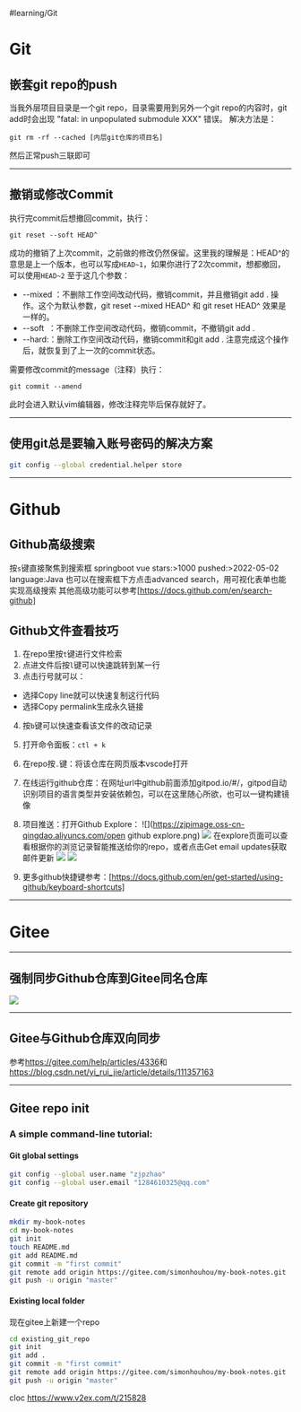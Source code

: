 #learning/Git
# Git
## 嵌套git repo的push
当我外层项目目录是一个git repo，目录需要用到另外一个git repo的内容时，git add时会出现 "fatal: in unpopulated submodule XXX" 错误。
解决方法是：
```shell
git rm -rf --cached [内层git仓库的项目名]
```
然后正常push三联即可

---

## 撤销或修改Commit
执行完commit后想撤回commit，执行：
```shell
git reset --soft HEAD^
```
成功的撤销了上次commit，之前做的修改仍然保留。这里我的理解是：HEAD^的意思是上一个版本，也可以写成`HEAD~1`，如果你进行了2次commit，想都撤回，可以使用`HEAD~2`
至于这几个参数：
- --mixed ：不删除工作空间改动代码，撤销commit，并且撤销git add . 操作。这个为默认参数，git reset --mixed HEAD^ 和 git reset HEAD^ 效果是一样的。
- --soft  ：不删除工作空间改动代码，撤销commit，不撤销git add . 
- --hard:：删除工作空间改动代码，撤销commit和git add . 注意完成这个操作后，就恢复到了上一次的commit状态。

需要修改commit的message（注释）执行：
```shell
git commit --amend
```
此时会进入默认vim编辑器，修改注释完毕后保存就好了。

---

## 使用git总是要输入账号密码的解决方案
```bash
git config --global credential.helper store
```

---

# Github

## Github高级搜索
按`s`键直接聚焦到搜索框
springboot vue stars:>1000 pushed:>2022-05-02 language:Java
也可以在搜索框下方点击advanced search，用可视化表单也能实现高级搜索
其他高级功能可以参考[https://docs.github.com/en/search-github]

## Github文件查看技巧
1. 在repo里按`t`键进行文件检索
2. 点进文件后按`l`键可以快速跳转到某一行
3. 点击行号就可以：
- 选择Copy line就可以快速复制这行代码
- 选择Copy permalink生成永久链接
4. 按`b`键可以快速查看该文件的改动记录
5. 打开命令面板：`ctl + k`
6. 在repo按`.`键：将该仓库在网页版本vscode打开
7. 在线运行github仓库：在网址url中github前面添加gitpod.io/#/，gitpod自动识别项目的语言类型并安装依赖包，可以在这里随心所欲，也可以一键构建镜像
8. 项目推送：打开Github Explore：
![](https://zjpimage.oss-cn-qingdao.aliyuncs.com/open github explore.png)
![](https://zjpimage.oss-cn-qingdao.aliyuncs.com/open%20github%20explore.png)
在explore页面可以查看根据你的浏览记录智能推送给你的repo，或者点击Get email updates获取邮件更新
![](https://zjpimage.oss-cn-qingdao.aliyuncs.com/Github%20Explore.png)
![](https://zjpimage.oss-cn-qingdao.aliyuncs.com/GitHub%20get%20email%20updates.png)


9. 更多github快捷键参考：[https://docs.github.com/en/get-started/using-github/keyboard-shortcuts]


---

# Gitee

---

## 强制同步Github仓库到Gitee同名仓库
![](https://zjpimage.oss-cn-qingdao.aliyuncs.com/%E5%BC%BA%E5%88%B6%E5%90%8C%E6%AD%A5Github%E4%BB%93%E5%BA%93%E5%88%B0Gitee%E5%90%8C%E5%90%8D%E4%BB%93%E5%BA%93.png)

---

## Gitee与Github仓库双向同步
参考<https://gitee.com/help/articles/4336>和<https://blog.csdn.net/yi_rui_jie/article/details/111357163>

---

## Gitee repo init
### A simple command-line tutorial:
#### Git global settings
```bash
git config --global user.name "zjpzhao"
git config --global user.email "1284610325@qq.com"
```

#### Create git repository
```bash
mkdir my-book-notes
cd my-book-notes
git init 
touch README.md
git add README.md
git commit -m "first commit"
git remote add origin https://gitee.com/simonhouhou/my-book-notes.git
git push -u origin "master"
```

#### Existing local folder
现在gitee上新建一个repo
```bash
cd existing_git_repo
git init
git add .
git commit -m "first commit"
git remote add origin https://gitee.com/simonhouhou/my-book-notes.git
git push -u origin "master"
```


cloc
https://www.v2ex.com/t/215828